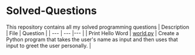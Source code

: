 # Solved-Questions

This repository contains all my solved programming questions
|  Description | File | Question |
| --- | --- |--- |
| Print Hello Word | [world.py](https://github.com/thekushalgaikwad/Solved-Questions/blob/main/world.py) | Create a Python program that takes the user's name as input and then uses that input to greet the user personally. |
